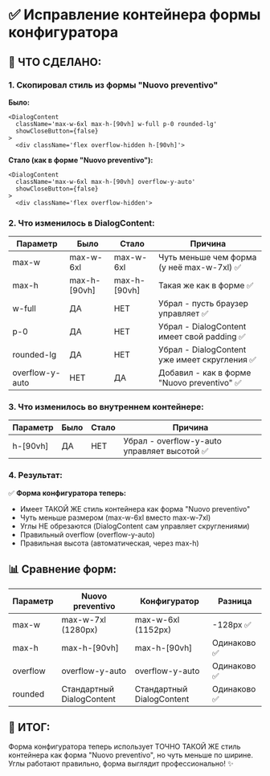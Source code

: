 # ✅ Исправление контейнера формы конфигуратора

## 🎯 ЧТО СДЕЛАНО:

### 1. **Скопировал стиль из формы "Nuovo preventivo"**

**Было:**
```tsx
<DialogContent
  className='max-w-6xl max-h-[90vh] w-full p-0 rounded-lg'
  showCloseButton={false}
>
  <div className='flex overflow-hidden h-[90vh]'>
```

**Стало (как в форме "Nuovo preventivo"):**
```tsx
<DialogContent
  className='max-w-6xl max-h-[90vh] overflow-y-auto'
  showCloseButton={false}
>
  <div className='flex overflow-hidden'>
```

### 2. **Что изменилось в DialogContent:**

| Параметр | Было | Стало | Причина |
|----------|------|-------|---------|
| max-w | max-w-6xl | max-w-6xl | Чуть меньше чем форма (у неё max-w-7xl) ✅ |
| max-h | max-h-[90vh] | max-h-[90vh] | Такая же как в форме ✅ |
| w-full | ДА | НЕТ | Убрал - пусть браузер управляет ✅ |
| p-0 | ДА | НЕТ | Убрал - DialogContent имеет свой padding ✅ |
| rounded-lg | ДА | НЕТ | Убрал - DialogContent уже имеет скругления ✅ |
| overflow-y-auto | НЕТ | ДА | Добавил - как в форме "Nuovo preventivo" ✅ |

### 3. **Что изменилось во внутреннем контейнере:**

| Параметр | Было | Стало | Причина |
|----------|------|-------|---------|
| h-[90vh] | ДА | НЕТ | Убрал - overflow-y-auto управляет высотой ✅ |

### 4. **Результат:**

✅ **Форма конфигуратора теперь:**
- Имеет ТАКОЙ ЖЕ стиль контейнера как форма "Nuovo preventivo"
- Чуть меньше размером (max-w-6xl вместо max-w-7xl)
- Углы НЕ обрезаются (DialogContent сам управляет скруглениями)
- Правильный overflow (overflow-y-auto)
- Правильная высота (автоматическая, через max-h)

## 📊 Сравнение форм:

| Параметр | Nuovo preventivo | Конфигуратор | Разница |
|----------|------------------|--------------|---------|
| max-w | max-w-7xl (1280px) | max-w-6xl (1152px) | -128px ✅ |
| max-h | max-h-[90vh] | max-h-[90vh] | Одинаково ✅ |
| overflow | overflow-y-auto | overflow-y-auto | Одинаково ✅ |
| rounded | Стандартный DialogContent | Стандартный DialogContent | Одинаково ✅ |

## 🚀 ИТОГ:
Форма конфигуратора теперь использует ТОЧНО ТАКОЙ ЖЕ стиль контейнера как форма "Nuovo preventivo", но чуть меньше по ширине. Углы работают правильно, форма выглядит профессионально! ✨
